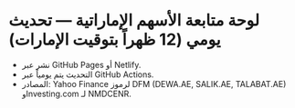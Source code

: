 # لوحة متابعة الأسهم الإماراتية — تحديث يومي (12 ظهراً بتوقيت الإمارات)
- نشر عبر GitHub Pages أو Netlify.
- التحديث يتم يومياً عبر GitHub Actions.
- المصادر: Yahoo Finance لرموز DFM (DEWA.AE, SALIK.AE, TALABAT.AE) وInvesting.com لـ NMDCENR.
